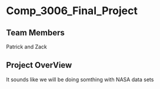 # Comp_3006_Final_Project

## Team Members

Patrick  and Zack 

## Project OverView

It sounds like we will be doing somthing with NASA data sets

